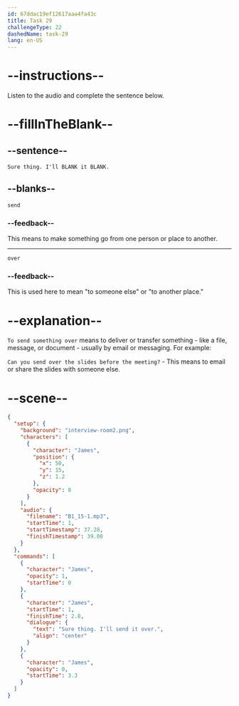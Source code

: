 ```yaml
---
id: 67ddac19ef12617aaa4fa43c
title: Task 29
challengeType: 22
dashedName: task-29
lang: en-US
---
```


<!-- (Audio) James: Sure thing. I'll send it over. -->

# --instructions--

Listen to the audio and complete the sentence below.

# --fillInTheBlank--

## --sentence--

`Sure thing. I'll BLANK it BLANK.`

## --blanks--

`send`

### --feedback--

This means to make something go from one person or place to another.

---

`over`

### --feedback--

This is used here to mean "to someone else" or "to another place."

# --explanation--

`To send something over` means to deliver or transfer something - like a file, message, or document - usually by email or messaging. For example:

`Can you send over the slides before the meeting?` - This means to email or share the slides with someone else.

# --scene--

```json
{
  "setup": {
    "background": "interview-room2.png",
    "characters": [
      {
        "character": "James",
        "position": {
          "x": 50,
          "y": 15,
          "z": 1.2
        },
        "opacity": 0
      }
    ],
    "audio": {
      "filename": "B1_15-1.mp3",
      "startTime": 1,
      "startTimestamp": 37.28,
      "finishTimestamp": 39.08
    }
  },
  "commands": [
    {
      "character": "James",
      "opacity": 1,
      "startTime": 0
    },
    {
      "character": "James",
      "startTime": 1,
      "finishTime": 2.8,
      "dialogue": {
        "text": "Sure thing. I'll send it over.",
        "align": "center"
      }
    },
    {
      "character": "James",
      "opacity": 0,
      "startTime": 3.3
    }
  ]
}
```
